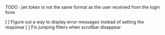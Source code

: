 TODO : jwt token is not the same format as the user received from the login form

[ ] Figure out a way to display error messages instead of setting the response
[ ] Fix jumping filters when scrollbar disappear